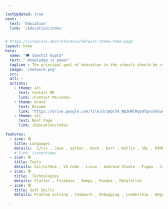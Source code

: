 ```yaml
---

lastUpdated: true   
next:
  text: 'Education'
  link: '/Education/index'


# https://vitepress.dev/reference/default-theme-home-page
layout: home
hero:
  name: "🗯️ Sanchit Gupta"
  text: " Knowledge is power"
  tagline : The principal goal of education in the schools should be creating men and women who are capable of doing new things , not simply repeating what other generations have done
  image: '/network.png' 
  src: 
  alt: ⚡
  actions:
    - theme: alt
      text: Contact ME
      link: /Contact Me/index
    - theme: brand
      text: Resume 
      link: "https://drive.google.com/file/d/1mDcTA_NDJHNlMybOTgnuTeGueX4wQYc0/view?usp=sharing"
    - theme: alt
      text: Next Page
      link: /Education/index

features:
  - icon: 🕸️
    title: Languages
    details:  C/C++ , Java , python , Bash , Dart , Kotlin , SQL , HTML , CSS
    # link: /interview/
  - icon: 🕸️
    title: Tools
    details: Git/GitHub , VS Code , Linux , Android Studio , Figma , Canvas
  - icon: 🕸️
    title:  Technologies
    details: Flutter , Firebase , Numpy , Pandas , Matplotlib
  - icon: 🕸️
    title: Soft Skills
    details: Problem Solving , Teamwork , Debugging , Leadership , Negotiation

---
```


